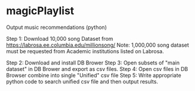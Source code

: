 # magicPlaylist
Output music recommendations (python)


Step 1: Download 10,000 song Dataset from https://labrosa.ee.columbia.edu/millionsong/   Note: 1,000,000 song dataset must be requested from Academic institutions listed on Labrosa. 

Step 2: Download and install DB Brower
Step 3: Open subsets of "main dataset" in DB Brower and export as csv files. 
Step 4: Open csv files in DB Browser combine into single "Unified" csv file
Step 5: Write appropriate python code to search unified csv file and then output results.
